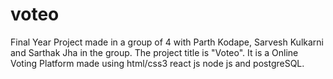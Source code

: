 # voteo
Final Year Project made in a group of 4 with Parth Kodape, Sarvesh Kulkarni and Sarthak Jha in the group. The project title is "Voteo". It is a Online Voting Platform made using html/css3 react js node js and postgreSQL.
